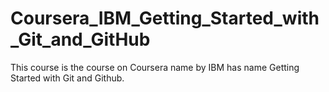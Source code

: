 # Coursera_IBM_Getting_Started_with_Git_and_GitHub
This course is the course on Coursera name by IBM has name Getting Started with Git and Github.
